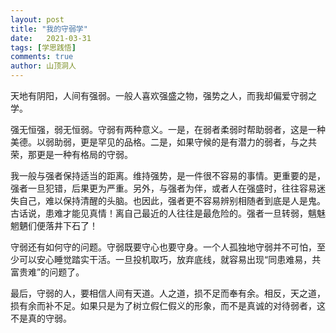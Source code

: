 ```yaml
---
layout: post
title: "我的守弱学"
date:   2021-03-31
tags: [学思践悟]
comments: true
author: 山顶洞人
---
```



天地有阴阳，人间有强弱。一般人喜欢强盛之物，强势之人，而我却偏爱守弱之学。

强无恒强，弱无恒弱。守弱有两种意义。一是，在弱者柔弱时帮助弱者，这是一种美德。以弱助弱，更是罕见的品格。二是，如果守候的是有潜力的弱者，与之共荣，那更是一种有格局的守弱。

我一般与强者保持适当的距离。维持强势，是一件很不容易的事情。更重要的是，强者一旦犯错，后果更为严重。另外，与强者为伴，或者人在强盛时，往往容易迷失自己，难以保持清醒的头脑。也因此，强者更不容易辨别相随者到底是人是鬼。古话说，患难才能见真情！离自己最近的人往往是最危险的。强者一旦转弱，魑魅魍魉们便落井下石了！

守弱还有如何守的问题。守弱既要守心也要守身。一个人孤独地守弱并不可怕，至少可以安心睡觉踏实干活。一旦投机取巧，放弃底线，就容易出现“同患难易，共富贵难”的问题了。

最后，守弱的人，要相信人间有天道。人之道，损不足而奉有余。相反，天之道，损有余而补不足。如果只是为了树立假仁假义的形象，而不是真诚的对待弱者，这不是真的守弱。
